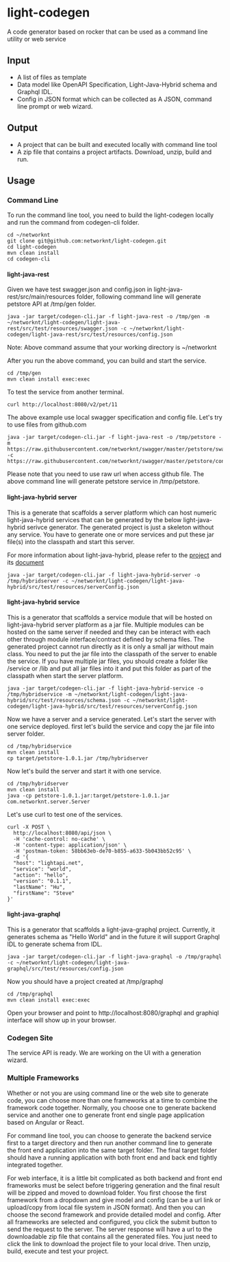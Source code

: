 # light-codegen
A code generator based on rocker that can be used as a command line utility or web service

## Input

* A list of files as template
* Data model like OpenAPI Specification, Light-Java-Hybrid schema and Graphql IDL.
* Config in JSON format which can be collected as A JSON, command line prompt or web wizard.

## Output

* A project that can be built and executed locally with command line tool
* A zip file that contains a project artifacts. Download, unzip, build and run.

## Usage

### Command Line

To run the command line tool, you need to build the light-codegen locally and run the command
from codegen-cli folder.

```
cd ~/networknt
git clone git@github.com:networknt/light-codegen.git
cd light-codegen
mvn clean install
cd codegen-cli

```

#### light-java-rest

Given we have test swagger.json and config.json in light-java-rest/src/main/resources folder, 
following command line will generate petstore API at /tmp/gen folder. 



```
java -jar target/codegen-cli.jar -f light-java-rest -o /tmp/gen -m ~/networknt/light-codegen/light-java-rest/src/test/resources/swagger.json -c ~/networknt/light-codegen/light-java-rest/src/test/resources/config.json
```

Note: Above command assume that your working directory is ~/networknt
 
After you run the above command, you can build and start the service.

```
cd /tmp/gen
mvn clean install exec:exec
```

To test the service from another terminal.

```
curl http://localhost:8080/v2/pet/11
```

The above example use local swagger specification and config file. Let's try to use files from
github.com


```
java -jar target/codegen-cli.jar -f light-java-rest -o /tmp/petstore -m https://raw.githubusercontent.com/networknt/swagger/master/petstore/swagger.json -c https://raw.githubusercontent.com/networknt/swagger/master/petstore/config.json
```

Please note that you need to use raw url when access github file. The above command line will
generate petstore service in /tmp/petstore.

#### light-java-hybrid server

This is a generate that scaffolds a server platform which can host numeric light-java-hybrid services
that can be generated by the below light-java-hybrid serivce generator. The generated project is just
a skeleton without any service. You have to generate one or more services and put these jar file(s)
into the classpath and start this server. 

For more information about light-java-hybrid, please refer to the [project](https://github.com/networknt/light-java-hybrid) 
and its [document]()


```
java -jar target/codegen-cli.jar -f light-java-hybrid-server -o /tmp/hybridserver -c ~/networknt/light-codegen/light-java-hybrid/src/test/resources/serverConfig.json
```


#### light-java-hybrid service

This is a generator that scaffolds a service module that will be hosted on light-java-hybrid server
platform as a jar file. Multiple modules can be hosted on the same server if needed and they can be
interact with each other through module interface/contract defined by schema files. The generated
project cannot run directly as it is only a small jar without main class. You need to put the jar
file into the classpath of the server to enable the service. If you have multiple jar files, you
should create a folder like /service or /lib and put all jar files into it and put this folder as
part of the classpath when start the server platform.

```
java -jar target/codegen-cli.jar -f light-java-hybrid-service -o /tmp/hybridservice -m ~/networknt/light-codegen/light-java-hybrid/src/test/resources/schema.json -c ~/networknt/light-codegen/light-java-hybrid/src/test/resources/serverConfig.json
```

Now we have a server and a service generated. Let's start the server with one service deployed. 
first let's build the service and copy the jar file into server folder.

```
cd /tmp/hybridservice
mvn clean install
cp target/petstore-1.0.1.jar /tmp/hybridserver
```
Now let's build the server and start it with one service.

```
cd /tmp/hybridserver
mvn clean install
java -cp petstore-1.0.1.jar:target/petstore-1.0.1.jar com.networknt.server.Server
```

Let's use curl to test one of the services.

```
curl -X POST \
  http://localhost:8080/api/json \
  -H 'cache-control: no-cache' \
  -H 'content-type: application/json' \
  -H 'postman-token: 58bb63eb-de70-b855-a633-5b043bb52c95' \
  -d '{
  "host": "lightapi.net",
  "service": "world",
  "action": "hello",
  "version": "0.1.1",
  "lastName": "Hu",
  "firstName": "Steve"
}'
```


#### light-java-graphql

This is a generator that scaffolds a light-java-graphql project. Currently, it generates schema as
"Hello World" and in the future it will support Graphql IDL to generate schema from IDL.  

```
java -jar target/codegen-cli.jar -f light-java-graphql -o /tmp/graphql -c ~/networknt/light-codegen/light-java-graphql/src/test/resources/config.json
```

Now you should have a project created at /tmp/graphql

```
cd /tmp/graphql
mvn clean install exec:exec
```

Open your browser and point to http://localhost:8080/graphql and graphiql interface will show
up in your browser. 


### Codegen Site

The service API is ready. We are working on the UI with a generation wizard.

### Multiple Frameworks

Whether or not you are using command line or the web site to generate code, you can choose more
than one frameworks at a time to combine the framework code together. Normally, you choose one to
generate backend service and another one to generate front end single page application based on
Angular or React. 

For command line tool, you can choose to generate the backend service first to a target directory
and then run another command line to generate the front end application into the same target folder.
The final target folder should have a running application with both front end and back end tightly
integrated together.

For web interface, it is a little bit complicated as both backend and front end frameworks must
be select before triggering generation and the final result will be zipped and moved to download
folder. You first choose the first framework from a dropdown and give model and config (can be a
url link or upload/copy from local file system in JSON format). And then you can choose the second
framework and provide detailed model and config. After all frameworks are selected and configured,
you click the submit button to send the request to the server. The server response will have a
url to the downloadable zip file that contains all the generated files. You just need to click the
link to download the project file to your local drive. Then unzip, build, execute and test your
project. 

